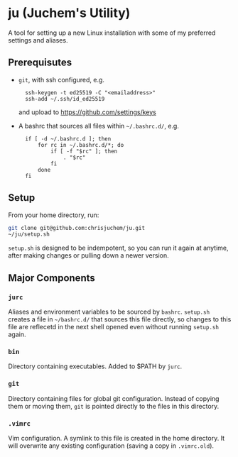 # ju (Juchem's Utility)

A tool for setting up a new Linux installation with some of my preferred
settings and aliases.

## Prerequisutes

- `git`, with ssh configured, e.g.

        ssh-keygen -t ed25519 -C "<emailaddress>"
        ssh-add ~/.ssh/id_ed25519
  and upload to https://github.com/settings/keys
- A bashrc that sources all files within `~/.bashrc.d/`, e.g.

        if [ -d ~/.bashrc.d ]; then
            for rc in ~/.bashrc.d/*; do
                if [ -f "$rc" ]; then
                    . "$rc"
                fi
            done
        fi

## Setup 

From your home directory, run:

```sh
git clone git@github.com:chrisjuchem/ju.git
~/ju/setup.sh
```

`setup.sh` is designed to be indempotent, so you can run it again at anytime, after
making changes or pulling down a newer version.

## Major Components

### `jurc`

Aliases and environment variables to be sourced by `bashrc`. `setup.sh` creates a
file in `~/bashrc.d/` that sources this file directly, so changes to this file 
are reflecetd in the next shell opened even without running `setup.sh` again.

### `bin`

Directory containing executables. Added to $PATH by `jurc`.

### `git`

Directory containing files for global git configuration. Instead of copying them
or moving them, `git` is pointed directly to the files in this directory.

### `.vimrc`

Vim configuration. A symlink to this file is created in the home directory. It will
overwrite any existing configuration (saving a copy in `.vimrc.old`).

